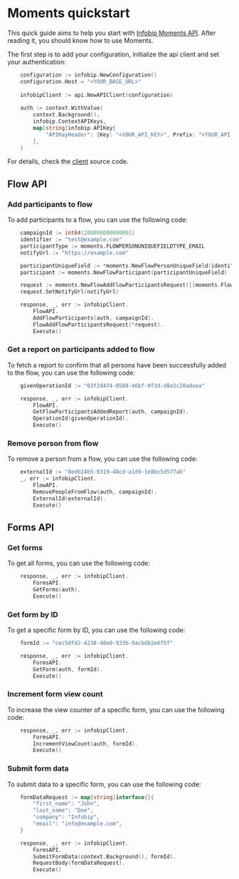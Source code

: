 # Moments quickstart

This quick guide aims to help you start with [Infobip Moments API](https://www.infobip.com/docs/api/customer-engagement/moments). After reading it, you should know how to use Moments.

The first step is to add your configuration, initialize the api client and set your authentication:

````go
    configuration := infobip.NewConfiguration()
    configuration.Host = "<YOUR_BASE_URL>"
    
    infobipClient := api.NewAPIClient(configuration)
    
    auth := context.WithValue(
		context.Background(),
		infobip.ContextAPIKeys,
		map[string]infobip.APIKey{
			"APIKeyHeader": {Key: "<YOUR_API_KEY>", Prefix: "<YOUR_API_PREFIX>"},
		},
	)
````

For details, check the [client](https://github.com/infobip/infobip-api-go-client/blob/master/v3/pkg/infobip/client.go) source code.


## Flow API

### Add participants to flow

To add participants to a flow, you can use the following code:

````go
    campaignId := int64(200000000000001)
    identifier := "test@example.com"
	participantType := moments.FLOWPERSONUNIQUEFIELDTYPE_EMAIL
	notifyUrl := "https://example.com"

    participantUniqueField := *moments.NewFlowPersonUniqueField(identifier, participantType)
    participant := moments.NewFlowParticipant(participantUniqueField)

    request := moments.NewFlowAddFlowParticipantsRequest([]moments.FlowParticipant{*participant})
    request.SetNotifyUrl(notifyUrl)

    response, _, err := infobipClient.
        FlowAPI.
        AddFlowParticipants(auth, campaignId).
        FlowAddFlowParticipantsRequest(*request).
        Execute()
````

### Get a report on participants added to flow

To fetch a report to confirm that all persons have been successfully added to the flow, you can use the following code:

````go
    givenOperationId := "03f2d474-0508-46bf-9f3d-d8e2c28adaea"

    response, _, err := infobipClient.
        FlowAPI.
        GetFlowParticipantsAddedReport(auth, campaignId).
        OperationId(givenOperationId).
        Execute()
````

### Remove person from flow

To remove a person from a flow, you can use the following code:

````go
    externalId := "8edb24b5-0319-48cd-a1d9-1e8bc5d577ab"
    _, err := infobipClient.
        FlowAPI.
        RemovePeopleFromFlow(auth, campaignId).
        ExternalId(externalId).
        Execute()
````


## Forms API

### Get forms

To get all forms, you can use the following code:

````go
    response, _, err := infobipClient.
        FormsAPI.
        GetForms(auth).
        Execute()
````

### Get form by ID

To get a specific form by ID, you can use the following code:

````go
    formId := "cec5dfd2-4238-48e0-933b-9acbdb2e6f5f"

    response, _, err := infobipClient.
        FormsAPI.
        GetForm(auth, formId).
        Execute()
````

### Increment form view count

To increase the view counter of a specific form, you can use the following code:

````go
    response, _, err := infobipClient.
        FormsAPI.
        IncrementViewCount(auth, formId).
        Execute()
````

### Submit form data

To submit data to a specific form, you can use the following code:

````go
    formDataRequest := map[string]interface{}{
        "first_name": "John",
        "last_name": "Doe",
        "company": "Infobip",
        "email": "info@example.com",
    }

    response, _, err := infobipClient.
        FormsAPI.
        SubmitFormData(context.Background(), formId).
        RequestBody(formDataRequest).
        Execute()
````